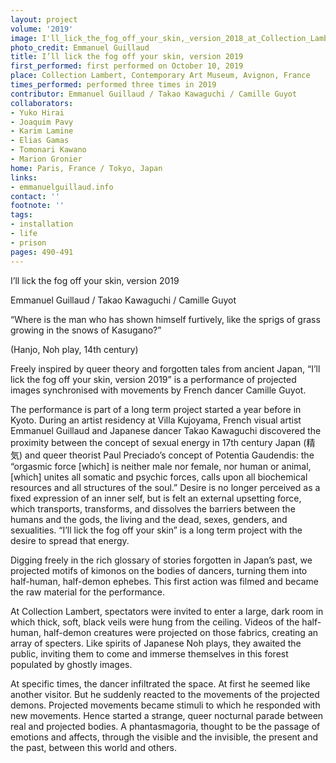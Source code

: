 ```yaml
---
layout: project
volume: '2019'
image: I'll_lick_the_fog_off_your_skin,_version_2018_at_Collection_Lambert_in_Avignon.png
photo_credit: Emmanuel Guillaud
title: I’ll lick the fog off your skin, version 2019
first_performed: first performed on October 10, 2019
place: Collection Lambert, Contemporary Art Museum, Avignon, France
times_performed: performed three times in 2019
contributor: Emmanuel Guillaud / Takao Kawaguchi / Camille Guyot
collaborators:
- Yuko Hirai
- Joaquim Pavy
- Karim Lamine
- Elias Gamas
- Tomonari Kawano
- Marion Gronier
home: Paris, France / Tokyo, Japan
links:
- emmanuelguillaud.info
contact: ''
footnote: ''
tags:
- installation
- life
- prison
pages: 490-491
---
```


I’ll lick the fog off your skin, version 2019

Emmanuel Guillaud / Takao Kawaguchi / Camille Guyot

“Where is the man who has shown himself furtively, like the sprigs of grass growing in the snows of Kasugano?”

(Hanjo, Noh play, 14th century)

Freely inspired by queer theory and forgotten tales from ancient Japan, “I’ll lick the fog off your skin, version 2019” is a performance of projected images synchronised with movements by French dancer Camille Guyot.

The performance is part of a long term project started a year before in Kyoto. During an artist residency at Villa Kujoyama, French visual artist Emmanuel Guillaud and Japanese dancer Takao Kawaguchi discovered the proximity between the concept of sexual energy in 17th century Japan (精気) and queer theorist Paul Preciado’s concept of Potentia Gaudendis: the “orgasmic force [which] is neither male nor female, nor human or animal, [which] unites all somatic and psychic forces, calls upon all biochemical resources and all structures of the soul.” Desire is no longer perceived as a fixed expression of an inner self, but is felt an external upsetting force, which transports, transforms, and dissolves the barriers between the humans and the gods, the living and the dead, sexes, genders, and sexualities. “I’ll lick the fog off your skin” is a long term project with the desire to spread that energy.

Digging freely in the rich glossary of stories forgotten in Japan’s past, we projected motifs of kimonos on the bodies of dancers, turning them into half-human, half-demon ephebes. This first action was filmed and became the raw material for the performance.

At Collection Lambert, spectators were invited to enter a large, dark room in which thick, soft, black veils were hung from the ceiling. Videos of the half-human, half-demon creatures were projected on those fabrics, creating an array of specters. Like spirits of Japanese Noh plays, they awaited the public, inviting them to come and immerse themselves in this forest populated by ghostly images.

At specific times, the dancer infiltrated the space. At first he seemed like another visitor. But he suddenly reacted to the movements of the projected demons. Projected movements became stimuli to which he responded with new movements. Hence started a strange, queer nocturnal parade between real and projected bodies. A phantasmagoria, thought to be the passage of emotions and affects, through the visible and the invisible, the present and the past, between this world and others.
